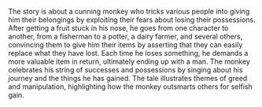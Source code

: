 The story is about a cunning monkey who tricks various people into giving him their belongings by exploiting their fears about losing their possessions. After getting a fruit stuck in his nose, he goes from one character to another, from a fisherman to a potter, a dairy farmer, and several others, convincing them to give him their items by asserting that they can easily replace what they have lost. Each time he loses something, he demands a more valuable item in return, ultimately ending up with a man. The monkey celebrates his string of successes and possessions by singing about his journey and the things he has gained. The tale illustrates themes of greed and manipulation, highlighting how the monkey outsmarts others for selfish gain.